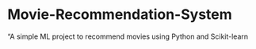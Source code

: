 # Movie-Recommendation-System
“A simple ML project to recommend movies using Python and Scikit-learn
